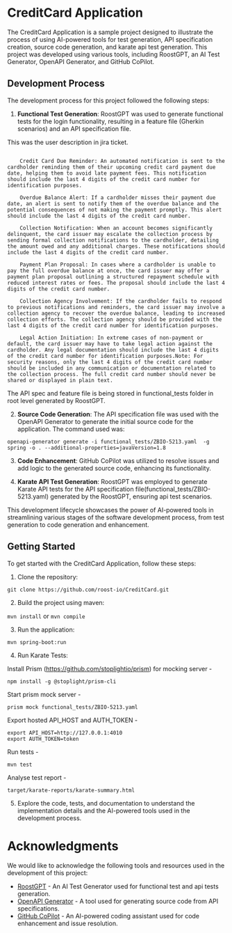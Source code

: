 # CreditCard Application

The CreditCard Application is a sample project designed to illustrate the process of using AI-powered tools for test generation, API specification creation, source code generation, and karate api test generation. This project was developed using various tools, including RoostGPT, an AI Test Generator, OpenAPI Generator, and GitHub CoPilot.

## Development Process

The development process for this project followed the following steps:

1. **Functional Test Generation**: RoostGPT was used to generate functional tests for the login functionality, resulting in a feature file (Gherkin scenarios) and an API specification file.

  This was the user description in jira ticket.
  
```

    Credit Card Due Reminder: An automated notification is sent to the cardholder reminding them of their upcoming credit card payment due date, helping them to avoid late payment fees. This notification should include the last 4 digits of the credit card number for identification purposes.

    Overdue Balance Alert: If a cardholder misses their payment due date, an alert is sent to notify them of the overdue balance and the potential consequences of not making the payment promptly. This alert should include the last 4 digits of the credit card number.

    Collection Notification: When an account becomes significantly delinquent, the card issuer may escalate the collection process by sending formal collection notifications to the cardholder, detailing the amount owed and any additional charges. These notifications should include the last 4 digits of the credit card number.

    Payment Plan Proposal: In cases where a cardholder is unable to pay the full overdue balance at once, the card issuer may offer a payment plan proposal outlining a structured repayment schedule with reduced interest rates or fees. The proposal should include the last 4 digits of the credit card number.

    Collection Agency Involvement: If the cardholder fails to respond to previous notifications and reminders, the card issuer may involve a collection agency to recover the overdue balance, leading to increased collection efforts. The collection agency should be provided with the last 4 digits of the credit card number for identification purposes.

    Legal Action Initiation: In extreme cases of non-payment or default, the card issuer may have to take legal action against the cardholder. Any legal documentation should include the last 4 digits of the credit card number for identification purposes.Note: For security reasons, only the last 4 digits of the credit card number should be included in any communication or documentation related to the collection process. The full credit card number should never be shared or displayed in plain text.

```


  The API spec and feature file is being stored in functional_tests folder in root level generated by RoostGPT.


2. **Source Code Generation**: The API specification file was used with the OpenAPI Generator to generate the initial source code for the application. The command used was:

  ```openapi-generator generate -i functional_tests/ZBIO-5213.yaml  -g spring -o . --additional-properties=javaVersion=1.8```

3. **Code Enhancement**: GitHub CoPilot was utilized to resolve issues and add logic to the generated source code, enhancing its functionality.

4. **Karate API Test Generation**: RoostGPT was employed to generate Karate API tests for the API specification file(functional_tests/ZBIO-5213.yaml) generated by the RoostGPT, ensuring api test scenarios. 

This development lifecycle showcases the power of AI-powered tools in streamlining various stages of the software development process, from test generation to code generation and enhancement.

## Getting Started

To get started with the CreditCard Application, follow these steps:

1. Clone the repository:

```git clone https://github.com/roost-io/CreditCard.git```

2. Build the project using maven:

 ```mvn install``` or ```mvn compile```

3. Run the application:

```mvn spring-boot:run```

4. Run Karate Tests:
  
  Install Prism (https://github.com/stoplightio/prism) for mocking server -
  
   ```npm install -g @stoplight/prism-cli```

  Start prism mock server - 
  
  ```prism mock functional_tests/ZBIO-5213.yaml```

  Export hosted API_HOST and AUTH_TOKEN -
    
  ```
  export API_HOST=http://127.0.0.1:4010 
  export AUTH_TOKEN=token
  ```

  Run tests -
    
  ```mvn test```

  Analyse test report -
    
  ```target/karate-reports/karate-summary.html```

5. Explore the code, tests, and documentation to understand the implementation details and the AI-powered tools used in the development process.

# Acknowledgments

We would like to acknowledge the following tools and resources used in the development of this project:

- [RoostGPT](https://www.roost.ai/) - An AI Test Generator used for functional test and api tests generation.
- [OpenAPI Generator](https://openapi-generator.tech/) - A tool used for generating source code from API specifications.
- [GitHub CoPilot](https://pilot.github.com/) - An AI-powered coding assistant used for code enhancement and issue resolution.
